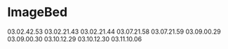 # ImageBed
03.02.42.53
03.02.21.43
03.02.21.44
03.07.21.58
03.07.21.59
03.09.00.29
03.09.00.30
03.10.12.29
03.10.12.30
03.11.10.06
